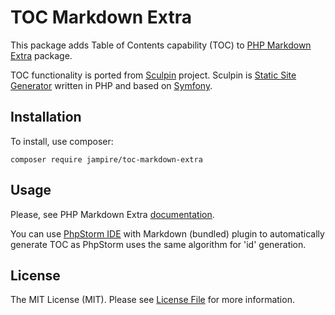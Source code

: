 # TOC Markdown Extra

This package adds Table of Contents capability (TOC) to 
[PHP Markdown Extra](https://michelf.ca/projects/php-markdown/) package.  

TOC functionality is ported from [Sculpin](https://sculpin.io/) project. Sculpin is 
[Static Site Generator](https://www.staticgen.com/about) written in PHP and based on [Symfony](https://symfony.com/).

## Installation

To install, use composer:

```
composer require jampire/toc-markdown-extra
``` 

## Usage

Please, see PHP Markdown Extra [documentation](https://github.com/michelf/php-markdown).

You can use [PhpStorm IDE](https://www.jetbrains.com/phpstorm/) with Markdown (bundled) plugin to automatically 
generate TOC as PhpStorm uses the same algorithm for 'id' generation.

## License

The MIT License (MIT). Please see 
[License File](https://github.com/Jampire/toc-markdown-extra/blob/master/LICENSE) for more information. 
